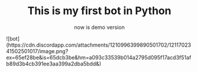 <h1 align ="center">This is my first bot in Python</h1>
<p align ="center">now is demo version</p>
![bot](https://cdn.discordapp.com/attachments/1210996399890501702/1211702341502501017/image.png?ex=65ef28be&is=65dcb3be&hm=a093c33539b014a2795d095f17acd3f51afb89d3b4cb391ee3aa399a2dba5bdd&)
